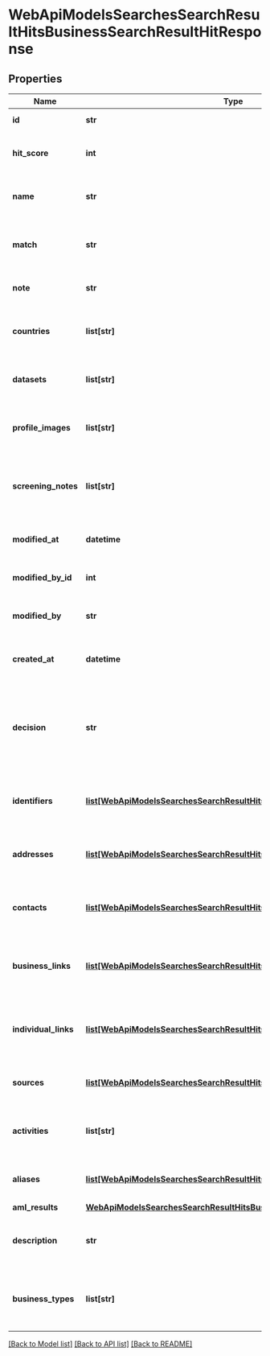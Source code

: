 # WebApiModelsSearchesSearchResultHitsBusinessSearchResultHitResponse

## Properties
Name | Type | Description | Notes
------------ | ------------- | ------------- | -------------
**id** | **str** | The Id of the search hit | [optional] 
**hit_score** | **int** | The hit score associated to the search hit | [optional] 
**name** | **str** | The name associated to the search hit | [optional] 
**match** | **str** | The match string associated to the search hit | [optional] 
**note** | **str** | The note added to the search hit | [optional] 
**countries** | **list[str]** | The countries associated to the search hit | [optional] 
**datasets** | **list[str]** | The datasets associated to the search hit | [optional] 
**profile_images** | **list[str]** | The profile images associated to the search hit | [optional] 
**screening_notes** | **list[str]** | The screening notes associated to the search hit | [optional] 
**modified_at** | **datetime** | The search hit modified date and time | [optional] 
**modified_by_id** | **int** | The search hit modified by user id | [optional] 
**modified_by** | **str** | The search hit modified by user name | [optional] 
**created_at** | **datetime** | The search hit created date and time | [optional] 
**decision** | **str** | The decision made on the search hit Avaialable values are undecided, trueMatch, falsePositive, discarded | [optional] 
**identifiers** | [**list[WebApiModelsSearchesSearchResultHitsHitIdentifierResponse]**](WebApiModelsSearchesSearchResultHitsHitIdentifierResponse.md) | The identifiers associated to the search hit | [optional] 
**addresses** | [**list[WebApiModelsSearchesSearchResultHitsHitAddressResponse]**](WebApiModelsSearchesSearchResultHitsHitAddressResponse.md) | The addresses associated to the search hit | [optional] 
**contacts** | [**list[WebApiModelsSearchesSearchResultHitsHitContactResponse]**](WebApiModelsSearchesSearchResultHitsHitContactResponse.md) | The contact details associated to the search hit | [optional] 
**business_links** | [**list[WebApiModelsSearchesSearchResultHitsHitBusinessLinkResponse]**](WebApiModelsSearchesSearchResultHitsHitBusinessLinkResponse.md) | The business links associated to the search hit | [optional] 
**individual_links** | [**list[WebApiModelsSearchesSearchResultHitsHitIndividualLinkResponse]**](WebApiModelsSearchesSearchResultHitsHitIndividualLinkResponse.md) | The individual links associated to the search hit | [optional] 
**sources** | [**list[WebApiModelsSearchesSearchResultHitsHitSourceResponse]**](WebApiModelsSearchesSearchResultHitsHitSourceResponse.md) | The sources associated to the search hit | [optional] 
**activities** | **list[str]** | The activities associated to the search hit | [optional] 
**aliases** | [**list[WebApiModelsSearchesSearchResultHitsHitBusinessAliasResponse]**](WebApiModelsSearchesSearchResultHitsHitBusinessAliasResponse.md) | The aliases associated to the search hit | [optional] 
**aml_results** | [**WebApiModelsSearchesSearchResultHitsBusinessHitAmlResultsResponse**](WebApiModelsSearchesSearchResultHitsBusinessHitAmlResultsResponse.md) |  | [optional] 
**description** | **str** | The description associated to the search hit | [optional] 
**business_types** | **list[str]** | The business types associated to the search hit | [optional] 

[[Back to Model list]](../README.md#documentation-for-models) [[Back to API list]](../README.md#documentation-for-api-endpoints) [[Back to README]](../README.md)

